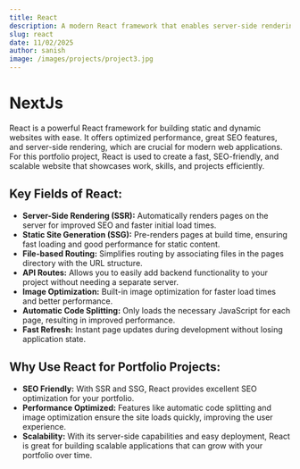 ```yaml
---
title: React
description: A modern React framework that enables server-side rendering, static site generation, and optimized performance, making it ideal for building fast and scalable web applications.
slug: react
date: 11/02/2025
author: sanish
image: /images/projects/project3.jpg
---
```


# NextJs

React is a powerful React framework for building static and dynamic websites with ease. It offers optimized performance, great SEO features, and server-side rendering, which are crucial for modern web applications. For this portfolio project, React is used to create a fast, SEO-friendly, and scalable website that showcases work, skills, and projects efficiently.

## Key Fields of React:

- **Server-Side Rendering (SSR):** Automatically renders pages on the server for improved SEO and faster initial load times.
- **Static Site Generation (SSG):** Pre-renders pages at build time, ensuring fast loading and good performance for static content.
- **File-based Routing:** Simplifies routing by associating files in the pages directory with the URL structure.
- **API Routes:** Allows you to easily add backend functionality to your project without needing a separate server.
- **Image Optimization:** Built-in image optimization for faster load times and better performance.
- **Automatic Code Splitting:** Only loads the necessary JavaScript for each page, resulting in improved performance.
- **Fast Refresh:** Instant page updates during development without losing application state.


## Why Use React for Portfolio Projects:

- **SEO Friendly:** With SSR and SSG, React provides excellent SEO optimization for your portfolio.
- **Performance Optimized:** Features like automatic code splitting and image optimization ensure the site loads quickly, improving the user experience.
- **Scalability:** With its server-side capabilities and easy deployment, React is great for building scalable applications that can grow with your portfolio over time.
